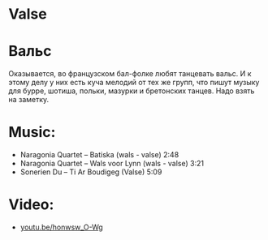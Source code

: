 Valse
=====
# Вальс

Оказывается, во французском бал-фолке любят танцевать вальс. И к этому делу у них есть куча мелодий от тех же групп, что пишут музыку для бурре, шотиша, польки, мазурки и бретонских танцев. Надо взять на заметку.

Music:
======
- Naragonia Quartet – Batiska (wals - valse) 2:48
- Naragonia Quartet – Wals voor Lynn (wals - valse) 3:21
- Sonerien Du – Ti Ar Boudigeg (Valse) 5:09

Video:
======
- [youtu.be/honwsw_O-Wg](https://www.youtube.com/watch?v=honwsw_O-Wg)
